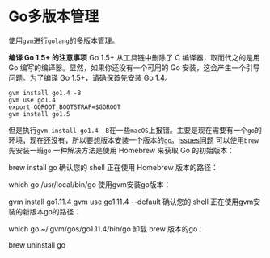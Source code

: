 <!--
 * @Author: your name
 * @Date: 2021-09-17 10:17:54
 * @LastEditTime: 2021-09-17 10:22:12
 * @LastEditors: Please set LastEditors
 * @Description: In User Settings Edit
 * @FilePath: /matias-Golang/md/Go多版本管理.md
-->
# Go多版本管理

使用[`gvm`](https://github.com/moovweb/gvm)进行`golang`的多版本管理。

**编译 Go 1.5+ 的注意事项**
Go 1.5+ 从工具链中删除了 C 编译器，取而代之的是用 Go 编写的编译器。显然，如果你还没有一个可用的 Go 安装，这会产生一个引导问题。为了编译 Go 1.5+，请确保首先安装 Go 1.4。
```
gvm install go1.4 -B
gvm use go1.4
export GOROOT_BOOTSTRAP=$GOROOT
gvm install go1.5
```
但是执行`gvm install go1.4 -B`在一些`macOS`上报错。主要是现在需要有一个`go`的环境，现在还没有，所以要想版本安装一个版本的`go`。[issues问题](https://github.com/moovweb/gvm/issues/287)
可以使用`brew`先安装一班`go`
一种解决方法是使用 Homebrew 来获取 Go 的初始版本：

brew install go
确认您的 shell 正在使用 Homebrew 版本的路径：

which go
/usr/local/bin/go
使用gvm安装go版本：

gvm install go1.11.4
gvm use go1.11.4 --default
确认您的 shell 正在使用gvm安装的新版本go的路径：

which go
~/.gvm/gos/go1.11.4/bin/go
卸载 brew 版本的go：

brew uninstall go

